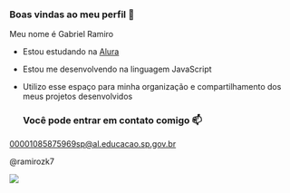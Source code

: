### Boas vindas ao meu perfil 💙

Meu nome é Gabriel Ramiro

- Estou estudando na [Alura](https://www.alura.com.br)
- Estou me desenvolvendo na linguagem JavaScript
- Utilizo esse espaço para minha organização e compartilhamento dos meus projetos desenvolvidos

  ### Você pode entrar em contato comigo 📫

00001085875969sp@al.educacao.sp.gov.br 

@ramirozk7

![](https://media.tenor.com/gZU3n_9Nv2EAAAAM/cat-cat-stare.gif)
